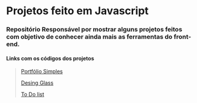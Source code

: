 # **Projetos feito em Javascript**

### Repositório Responsável por mostrar alguns projetos feitos com objetivo de conhecer ainda mais as ferramentas do front-end.


#### Links com os códigos dos projetos

> <a href="https://github.com/HenriqueBeserra/ProjetosJavascript/tree/main/ProjetoSite">Portfólio Simples</a>
>
><a href="https://github.com/HenriqueBeserra/ProjetosJavascript/tree/main/ProjetoSiteGlass">Desing Glass</a>
>
><a href="https://github.com/HenriqueBeserra/ProjetosJavascript/tree/main/Site%20ToDoList">To Do list</a>
